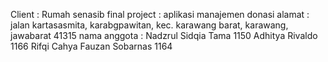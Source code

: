 Client : Rumah senasib
final project : aplikasi manajemen donasi
alamat : jalan kartasasmita, karabgpawitan, kec. karawang barat, karawang, jawabarat 41315
nama anggota : Nadzrul Sidqia Tama 1150
               Adhitya Rivaldo 1166
               Rifqi Cahya Fauzan Sobarnas 1164
